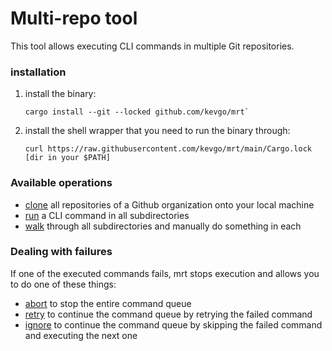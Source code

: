 # Multi-repo tool

This tool allows executing CLI commands in multiple Git repositories.

### installation

1. install the binary:

   ```
   cargo install --git --locked github.com/kevgo/mrt`
   ```

2. install the shell wrapper that you need to run the binary through:

   ```
   curl https://raw.githubusercontent.com/kevgo/mrt/main/Cargo.lock [dir in your $PATH]
   ```

### Available operations

- [clone](documentation/clone.md) all repositories of a Github organization onto
  your local machine
- [run](documentation/run.md) a CLI command in all subdirectories
- [walk](documentation/walk.md) through all subdirectories and manually do
  something in each

### Dealing with failures

If one of the executed commands fails, mrt stops execution and allows you to do
one of these things:

- [abort](documentation/abort.md) to stop the entire command queue
- [retry](documentation/retry.md) to continue the command queue by retrying the
  failed command
- [ignore](documentation/ignore.md) to continue the command queue by skipping
  the failed command and executing the next one
